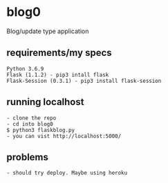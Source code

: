 # blog0
Blog/update type application

## requirements/my specs
```
Python 3.6.9
Flask (1.1.2) - pip3 intall flask
Flask-Session (0.3.1) - pip3 install flask-session
```

## running localhost
```
- clone the repo
- cd into blog0
$ python3 flaskblog.py
- you can vist http://localhost:5000/
```

## problems
```
- should try deploy. Maybe using heroku
```

